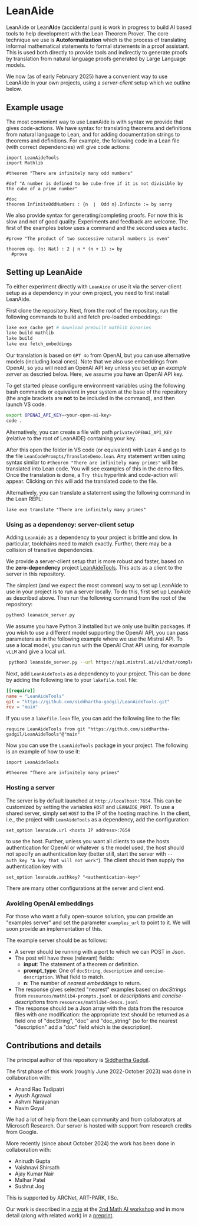 # LeanAide 

LeanAide or Lean**AI**de (accidental pun) is work in progress to build AI based tools to help development with the Lean Theorem Prover. The core technique we use is **Autoformalization** which is the process of translating informal mathematical statements to formal statements in a proof assistant. This is used both directly to provide tools and indirectly to generate proofs by translation from natural language proofs generated by Large Language models.

We now (as of early February 2025) have a convenient way to use LeanAide in your own projects, using a *server-client* setup which we outline below.

## Example usage

The most convenient way to use LeanAide is with syntax we provide that gives code-actions. We have syntax for translating theorems and definitions from natural language to Lean, and for adding documentation strings to theorems and definitions. For example, the following code in a Lean file (with correct dependencies) will give code actions:

```lean
import LeanAideTools
import Mathlib

#theorem "There are infinitely many odd numbers"

#def "A number is defined to be cube-free if it is not divisible by the cube of a prime number"

#doc
theorem InfiniteOddNumbers : {n  ∣  Odd n}.Infinite := by sorry
```

We also provide syntax for generating/completing proofs. For now this is slow and not of good quality. Experiments and feedback are welcome. The first of the examples below uses a command and the second uses a tactic. 

```lean
#prove "The product of two successive natural numbers is even"

theorem eg₁ (n: Nat) : 2 ∣ n * (n + 1) := by
  #prove
```

## Setting up LeanAide

To either experiment directly with `LeanAide` or use it via the server-client setup as a dependency in your own project, you need to first install LeanAide. 

First clone the repository. Next, from the root of the repository, run the following commands to build and fetch pre-loaded embeddings:

```bash
lake exe cache get # download prebuilt mathlib binaries
lake build mathlib
lake build
lake exe fetch_embeddings
```

Our translation is based on `GPT 4o` from OpenAI, but you can use alternative models (including local ones). Note that we also use embeddings from OpenAI, so you will need an OpenAI API key unless you set up an *example server* as descried below. Here, we assume you have an OpenAI API key.

To get started please configure environment variables using the following bash commands or equivalent in your system at the base of the repository (the angle brackets are **not** to be included in the command), and then launch VS code. 

```bash
export OPENAI_API_KEY=<your-open-ai-key>
code .
```

Alternatively, you can create a file with path `private/OPENAI_API_KEY` (relative to the root of LeanAIDE) containing your key.

After this open the folder in VS code (or equivalent) with Lean 4 and go to the file `LeanCodePrompts/TranslateDemo.lean`. Any statement written using syntax 
similar to `#theorem "There are infinitely many primes"` will be translated into Lean code. You will see examples of this in the demo files. Once the translation is done, a `Try this` hyperlink and code-action will appear. Clicking on this will add the translated code to the file.

Alternatively, you can translate a statement using the following command in the Lean REPL:

```lean
lake exe translate "There are infinitely many primes"
```

### Using as a dependency: server-client setup

Adding `LeanAide` as a dependency to your project is brittle and slow. In particular, toolchains need to match exactly. Further, there may be a collision of transitive dependencies. 

We provide a server-client setup that is more robust and faster, based on the **zero-dependency** project [LeanAideTools](https://github.com/siddhartha-gadgil/LeanAideTools). This acts as a client to the server in this repository.

The simplest (and we expect the most common) way to set up LeanAide to use in your project is to run a server locally. To do this, first set up LeanAide as described above. Then run the following command from the root of the repository:

```bash
python3 leanaide_server.py
```
We assume you have Python 3 installed but we only use builtin packages. If you wish to use a different model supporting the OpenAI API, you can pass parameters as in the following example where we use the Mistral API. To use a local model, you can run with the OpenAI Chat API using, for example `vLLM` and give a local url.

```bash
 python3 leanaide_server.py --url https://api.mistral.ai/v1/chat/completions --auth_key <Mistral API key> --model  "mistral-small-latest"
```

Next, add `LeanAideTools` as a dependency to your project. This can be done by adding the following line to your `lakefile.toml` file:

```toml
[[require]]
name = "LeanAideTools"
git = "https://github.com/siddhartha-gadgil/LeanAideTools.git"
rev = "main"
```

If you use a `lakefile.lean` file, you can add the following line to the file:

```lean
require LeanAideTools from git "https://github.com/siddhartha-gadgil/LeanAideTools"@"main"
```

Now you can use the `LeanAideTools` package in your project. The following is an example of how to use it:

```lean
import LeanAideTools

#theorem "There are infinitely many primes"
```

### Hosting a server

The server is by default launched at `http://localhost:7654`. This can be customized by setting the variables `HOST` and `LEANAIDE_PORT`. To use a shared server, simply set `HOST` to the IP of the hosting machine. In the client, i.e., the project with `LeanAideTools` as a dependency, add the configuration:

```lean
set_option leanaide.url <hosts IP address>:7654
```

to use the host. Further, unless you want all clients to use the hosts authentication for OpenAI or whatever is the model used, the host should not specify an authentication key (better still, start the server with `--auth_key "A key that will not work"`). The client should then supply the authentication key with

```lean
set_option leanaide.authkey? "<authentication-key>"
```

There are many other configurations at the server and client end.

### Avoiding OpenAI embeddings

For those who want a fully open-source solution, you can provide an "examples server" and set the parameter `examples_url` to point to it. We will soon provide an implementation of this.

The example server should be as follows:

* A server should be running with a port to which we can POST in Json.
* The post will have three (relevant) fields: 
  * **input**: The statement of a theorem or definition.
  * **prompt_type**: One of `docString`, `description` and `concise-description`. What field to match.
  *  **n**: The number of *nearest embeddings* to return.
* The response gives selected "nearest" examples based on *docString*s from `resources/mathlib4-prompts.jsonl` or *description*s and *concise-description*s from `resources/mathlib4-descs.jsonl`
* The response should be a Json array with the data from the resource files with one modification: the appropriate text should be returned as a field one of "docString", "doc" and "doc_string" (so for the nearest "description" add a "doc" field which is the description).


## Contributions and details

The principal author of this repository is [Siddhartha Gadgil](https://math.iisc.ac.in/~gadgil/).

The first phase of this work (roughly June 2022-October 2023) was done in collaboration with:

* Anand Rao Tadipatri
* Ayush Agrawal
* Ashvni Narayanan
* Navin Goyal

We had a lot of help from the Lean community and from collaborators at Microsoft Research. Our server is hosted with support from research credits from Google.

More recently (since about October 2024) the work has been done in collaboration with:

* Anirudh Gupta
* Vaishnavi Shirsath
* Ajay Kumar Nair
* Malhar Patel
* Sushrut Jog

This is supported by ARCNet, ART-PARK, IISc.

Our work is described in a [note](https://mathai2022.github.io/papers/17.pdf) at the [2nd Math AI workshop](https://mathai2022.github.io/papers/) and in more detail (along with related work) in a [preprint](https://arxiv.org/abs/2211.07524).


